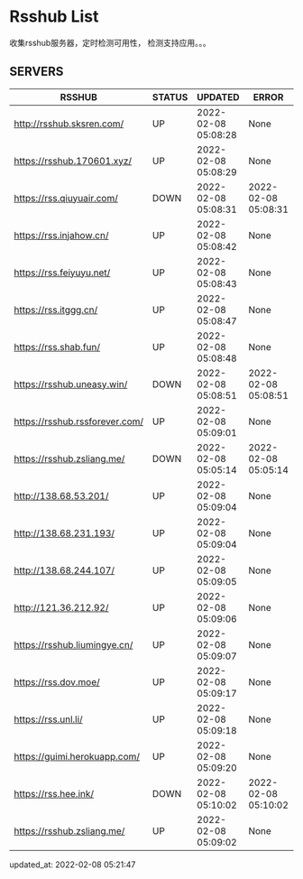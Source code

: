# Rsshub List

收集rsshub服务器，定时检测可用性， 检测支持应用。。。


## SERVERS

|  RSSHUB   | STATUS  | UPDATED  | ERROR  | TWITTER |  
|  ----  | ----  | ----  | ----  | ---- |  
| http://rsshub.sksren.com/ | UP | 2022-02-08 05:08:28 | None |OK|  
| https://rsshub.170601.xyz/ | UP | 2022-02-08 05:08:29 | None ||  
| https://rss.qiuyuair.com/ | DOWN | 2022-02-08 05:08:31 | 2022-02-08 05:08:31 |  
| https://rss.injahow.cn/ | UP | 2022-02-08 05:08:42 | None ||  
| https://rss.feiyuyu.net/ | UP | 2022-02-08 05:08:43 | None ||  
| https://rss.itggg.cn/ | UP | 2022-02-08 05:08:47 | None ||  
| https://rss.shab.fun/ | UP | 2022-02-08 05:08:48 | None |OK|  
| https://rsshub.uneasy.win/ | DOWN | 2022-02-08 05:08:51 | 2022-02-08 05:08:51 |  
| https://rsshub.rssforever.com/ | UP | 2022-02-08 05:09:01 | None |OK|  
| https://rsshub.zsliang.me/   | DOWN | 2022-02-08 05:05:14 | 2022-02-08 05:05:14 |  
| http://138.68.53.201/ | UP | 2022-02-08 05:09:04 | None ||  
| http://138.68.231.193/ | UP | 2022-02-08 05:09:04 | None ||  
| http://138.68.244.107/ | UP | 2022-02-08 05:09:05 | None ||  
| http://121.36.212.92/ | UP | 2022-02-08 05:09:06 | None ||  
| https://rsshub.liumingye.cn/ | UP | 2022-02-08 05:09:07 | None ||  
| https://rss.dov.moe/ | UP | 2022-02-08 05:09:17 | None ||  
| https://rss.unl.li/ | UP | 2022-02-08 05:09:18 | None ||  
| https://guimi.herokuapp.com/ | UP | 2022-02-08 05:09:20 | None ||  
| https://rss.hee.ink/ | DOWN | 2022-02-08 05:10:02 | 2022-02-08 05:10:02 |  
| https://rsshub.zsliang.me/ | UP | 2022-02-08 05:09:02 | None |OK|  
  

updated_at: 2022-02-08 05:21:47  
